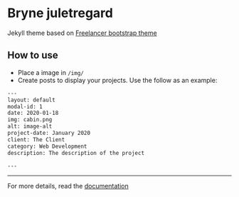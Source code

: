 Bryne juletregard
=========================

Jekyll theme based on [Freelancer bootstrap theme ](http://startbootstrap.com/template-overviews/freelancer/)

## How to use
 - Place a image in `/img/`
 - Create posts to display your projects. Use the follow as an example:
```txt
---
layout: default
modal-id: 1
date: 2020-01-18
img: cabin.png
alt: image-alt
project-date: January 2020
client: The Client
category: Web Development
description: The description of the project

---
```

---------
For more details, read the [documentation](http://jekyllrb.com/)
